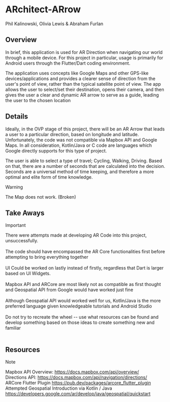 # ARchitect-ARrow
Phil Kalinowski, Olivia Lewis & Abraham Furlan

## Overview
In brief, this application is used for AR Direction when navigating our world through a mobile device. For this project in particular, usage is primarily for Android users through the Flutter/Dart coding environment.

The application uses concepts like Google Maps and other GPS-like devices/applications and provides a clearer sense of direction from the user's point of view, rather than the typical satellite point of view. The app allows the user to select/set their destination, opens their camera, and then gives the user a clear and dynamic AR arrow to serve as a guide, leading the user to the chosen location

## Details
Ideally, in the OVP stage of this project, there will be an AR Arrow that leads a user to a particular direction, based on longitude and latitude. Unfortunately, the code was not compatible via Mapbox API and Google Maps. In all consideration, Kotlin/Java or C code are languages which Google directly supports for this type of project.

The user is able to select a type of travel; Cycling, Walking, Driving. Based on that, there are a number of seconds that are calculated into the decision. Seconds are a universal method of time keeping, and therefore a more optimal and elite form of time knowledge. 

> [!WARNING]
> The Map does not work. (Broken)

## Take Aways
> [!IMPORTANT]
> There were attempts made at developing AR Code into this project, unsuccessfully. <br><br>
> The code should have encompassed the AR Core functionalities first before attempting to bring everything together <br><br>
> UI Could be worked on lastly instead of firstly, regardless that Dart is larger based on UI Widgets. <br><br>
> Mapbox API and ARCore are most likely not as compatible as first thought and Geospatial API from Google would have worked just fine <br><br>
> Although Geospatial API would worked well for us, Kotlin/Java is the more preferred language given knowledgeable tutorials and Android Studio <br><br>
> Do not try to recreate the wheel -- use what resources can be found and develop something based on those ideas to create something new and familiar <br><br>

## Resources
> [!NOTE]
> Mapbox API Overview: https://docs.mapbox.com/api/overview/ <br>
> Directions API: https://docs.mapbox.com/api/navigation/directions/ <br>
> ARCore Flutter Plugin https://pub.dev/packages/arcore_flutter_plugin <br>
> Attempted Geospatial Introduction via Kotlin / Java https://developers.google.com/ar/develop/java/geospatial/quickstart